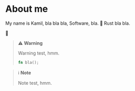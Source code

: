 # About me

My name is Kamil, bla bla bla, Software, bla. 🦀 Rust <i class="fa-brands fa-rust"></i> bla bla.

:leopard:

> ⚠️  **Warning**
>
> Warning test, hmm.
>
> ```rust
> fn bla();
> ```
>

> ℹ️  **Note**
>
> Note test, hmm.

